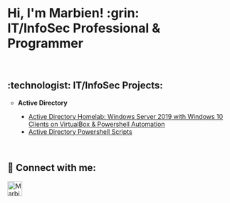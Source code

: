 <h1>Hi, I'm Marbien! :grin: <br/>IT/InfoSec Professional & Programmer</h1><br/>

<h2>:technologist: IT/InfoSec Projects:</h2>
<ul style="list-style-type:circle">
  <li><strong>Active Directory</strong></li>
  <ul style="list-style-type:disc">
    <li><a href="">Active Directory Homelab: Windows Server 2019 with Windows 10 Clients on VirtualBox & Powershell Automation</a>
    <li><a href="">Active Directory Powershell Scripts</a></li>
  </ul>
</ul><br/>

<h2> 🤳 Connect with me:</h2>
<a href="https://www.linkedin.com/in/marbien-jimeno-488933123/"><img align="left" alt="Marbien Jimeno LinkedIn link" width="33px" src="https://cdn.jsdelivr.net/npm/simple-icons@v3/icons/linkedin.svg"/></a>

